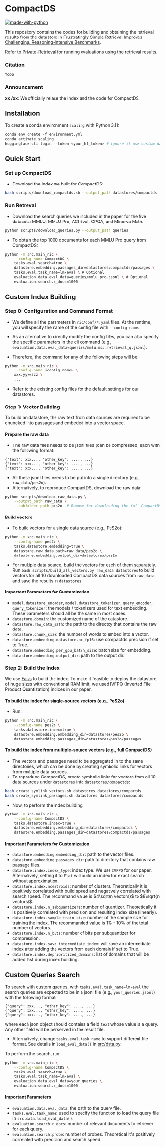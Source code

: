 # CompactDS
[![made-with-python](https://img.shields.io/badge/Made%20with-Python-red.svg)](#python)

This repository contains the codes for building and obtaining the retrieval results from the datastore in [Frustratingly Simple Retrieval Improves Challenging, Reasoning-Intensive Benchmarks](TODO).

Refer to [Private-Retrieval](TODO) for running evaluations using the retrieval results.

### Citation
```
TODO
```

### Announcement
**xx /xx**: We officially relase the index and the code for CompactDS.

## Installation
To create a conda environment `scaling` with Python 3.11:
```python
conda env create -f environment.yml
conda activate scaling
huggingface-cli login --token <your_hf_token> # ignore if use custom data
```

## Quick Start
### Set up CompactDS
- Download the index we built for CompactDS:
```bash
bash scripts/download_compactds.sh --output_path datastores/compactds
```
<!-- - Build the index positions to passages map for your local file system:
```bash
python -m src.main_ric \
    --config-name  \
    tasks.datastore.index=true \
    datastore.embedding.embedding_dir=datastores/compactds \
    datastore.embedding.passages_dir=datastores/compactds/passages
``` -->

### Run Retreval
- Download the search queries we included in the paper for the five datasets: MMLU, MMLU Pro, AGI Eval, GPQA, and Minerva Math.
```bash
python scripts/download_queries.py --output_path queries
```
- To obtain the top 1000 documents for each MMLU Pro query from CompactDS:
```bash
python -m src.main_ric \
    --config-name CompactDS \
    tasks.eval.search=true \
    datastore.embedding.passages_dir=datastores/compactds/passages \
    tasks.eval.task_name=lm-eval \ # Optional
    evaluation.data.eval_data=queries/mmlu_pro.jsonl \ # Optional 
    evaluation.search.n_docs=1000
```

## Custom Index Building
### Step 0: Configuration and Command Format
- We define all the parameters in `ric/conf/*.yaml` files. At the runtime, you will specify the name of the config file with `--config-name`. 

- As an alternative to directly modify the config files, you can also specify the specific parameters in the cli command (e.g., `evaluation.data.eval_data=queries/mmlu:mc::retrieval_q.jsonl`). 
<!-- The files with pattern `ric/conf/*_deduped_dense_retrieval.yaml` are the ones we used to build indices (e.g. `pes2o_deduped_dense_retrieval.yaml`). -->

- Therefore, the command for any of the following steps will be:
```bash
python -m src.main_ric \
    --config-name <config_name> \
    xxx.yyy=zzz \
    ...
```

- Refer to the existing config files for the default settings for our datastores.


### Step 1: Vector Building
To build an datastore, the raw text from data sources are required to be chuncked into passages and embeded into a vector space.

#### Prepare the raw data
- The raw data files needs to be jsonl files (can be compressed) each with the following format:
```
{"text": xxx..., "other_key": ...., ...}
{"text": xxx..., "other_key": ...., ...}
{"text": xxx..., "other_key": ...., ...}
```
- All these jsonl files needs to be put into a single directory (e.g., `raw_data/pes2o`).
- Alternatively, to reproduce CompactDS, download the raw data:
```bash
python scripts/download_raw_data.py \
    --output_path raw_data \
    --subfolder_path pes2o  # Remove for downloading the full CompactDS
```

#### Build vectors 
- To build vectors for a single data source (e.g., PeS2o):
```bash
python -m src.main_ric \
    --config-name pes2o \
    tasks.datastore.embedding=true \
    datastore.raw_data_path=raw_data/pes2o \
    datastore.embedding.output_dir=datastores/pes2o
```
- For multiple data source, build the vectors for each of them separately. Run `bash scripts/build_all_vectors.py raw_data datastores` to build vectors for all 10 downloaded CompactDS data sources from `raw_data` and save the results in `datastores`. 

#### Important Parameters for Customization
- `model.datastore_encoder`, `model.datastore_tokenizer`, `query_encoder`, `query_tokenizer`: the models / tokenizers used for text embedding. These parameters should all be the same in most cases.
- `datastore.domain`: the customized name of the datastore.
- `datastore.raw_data_path`: the path to the directoy that contains the raw data.
- `datastore.chunk_size`: the number of words to embed into a vector.
- `datastore.embedding.datastore.no_fp16`: use compactds precision if set to True. 
- `datastore.embedding.per_gpu_batch_size`: batch size for embedding.
- `datastore.embedding.output_dir`: path to the output dir.


### Step 2: Build the Index
We use [Faiss](https://github.com/facebookresearch/faiss/tree/main) to build the index. To make it feasible to deploy the datastore of huge sizes with conventional RAM limit, we used IVFPQ (Inverted File Product Quantization) indices in our paper.

#### To build the index for single-source vectors (e.g., PeS2o)
- Run:
```bash
python -m src.main_ric \
    --config-name pes2o \
    tasks.datastore.index=true \
    datastore.embedding.embedding_dir=datastores/pes2o \
    datastore.embedding.passages_dir=datastores/pes2o/passages
```
#### To build the index from multiple-source vectors (e.g., full CompactDS) 
- The vectors and passages need to be aggregated in to the same directories, which can be done by creating symbolic links for vectors from multiple data sources. 
- To reproduce CompactDS, create symbolic links for vectors from all 10 data sources under `datastores` into `datastores/compactds`:
```bash
bash create_symlink_vectors.sh datastores datastores/compactds
bash create_symlink_passages.sh datastores datastores/compactds
```

- Now, to perform the index building:
```bash
python -m src.main_ric \
    --config-name CompactDS \
    tasks.datastore.index=true \
    datastore.embedding.embedding_dir=datastores/compactds \
    datastore.embedding.passages_dir=datastores/compactds/passages
```

#### Important Parameters for Customization
- `datastore.embedding.embedding_dir`: path to the vector files.
- `datastore.embedding.passages_dir`: path to directory that contains raw passage files.
- `datastore.index.index_type`: index type. We use `IVFPQ` for our paper. Alternatively, setting it to `Flat` will build an index for exact search without approximation.
- `datastore.index.ncentroids`: number of clusters. Theoretically it is positively correlated with build speed and negatively correlated with search speed. The recommand value is $4\sqrt{n vectors}$ to $8\sqrt{n vectors}$.
- `datastore.index.n_subquantizers`: number of quantizer.  Theoretically it is positively correlated with precision and resulting index size (linearly).
- `datastore.index.sample_train_size`: number of the sample size for training the index. The recommanded value is 1% - 10% of the total number of vectors.
- `datastore.index.n_bits`: number of bits per subquantizer for compression.
- `datastore.index.save_intermediate_index`: will save an intermediate index after adding the vectors from each domain if set to True.
- `datastore.index.deprioritized_domains`: list of domains that will be added last during index building.


## Custom Queries Search
To search with custom queries, with `tasks.eval.task_name=lm-eval` the search queries are expected to be in a jsonl file (e.g., `your_queries.jsonl`) with the following format:
```
{"query": xxx..., "other_key": ...., ...}
{"query": xxx..., "other_key": ...., ...}
{"query": xxx..., "other_key": ...., ...}
```
where each json object should contains a field `text` whose value is a query. Any other field will be perserved in the result file. 

- Alternatively, change `tasks.eval.task_name` to support different file format. See details in `load_eval_data()` in [src/data.py](src/data.py).

To perform the search, run:
```bash
python -m src.main_ric \
    --config-name CompactDS \
    tasks.eval.search=true \
    tasks.eval.task_name=lm-eval \
    evaluation.data.eval_data=your_queries \ 
    evaluation.search.n_docs=1000
```

#### Important Parameters
- `evaluation.data.eval_data`: the path to the query file.
- `tasks.eval.task_name`: used to specify the function to load the query file in `src.data.load_eval_data()`.
- `evaluation.search.n_docs`: number of relevant documents to retriever for each query. 
- `evaluation.search.probe`: number of probes. Theoretical it's positively correlated with precision and search speed.